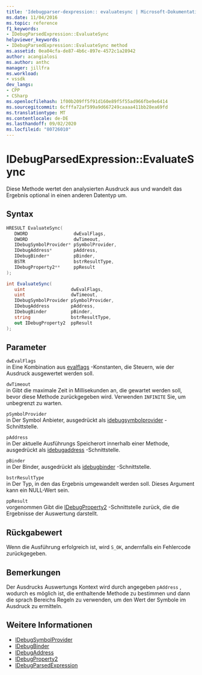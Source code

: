 ```yaml
---
title: 'Idebugparser-dexpression:: evaluatesync | Microsoft-Dokumentation'
ms.date: 11/04/2016
ms.topic: reference
f1_keywords:
- IDebugParsedExpression::EvaluateSync
helpviewer_keywords:
- IDebugParsedExpression::EvaluateSync method
ms.assetid: 0ea04cfa-de87-4b6c-897e-4572c1a28942
author: acangialosi
ms.author: anthc
manager: jillfra
ms.workload:
- vssdk
dev_langs:
- CPP
- CSharp
ms.openlocfilehash: 1f00b209ff5f91d160e89f5f55ad966fbe9e6414
ms.sourcegitcommit: 6cfffa72af599a9d667249caaaa411bb28ea69fd
ms.translationtype: MT
ms.contentlocale: de-DE
ms.lasthandoff: 09/02/2020
ms.locfileid: "80726010"
---
```

# <a name="idebugparsedexpressionevaluatesync"></a>IDebugParsedExpression::EvaluateSync
Diese Methode wertet den analysierten Ausdruck aus und wandelt das Ergebnis optional in einen anderen Datentyp um.

## <a name="syntax"></a>Syntax

```cpp
HRESULT EvaluateSync( 
   DWORD                 dwEvalFlags,
   DWORD                 dwTimeout,
   IDebugSymbolProvider* pSymbolProvider,
   IDebugAddress*        pAddress,
   IDebugBinder*         pBinder,
   BSTR                  bstrResultType,
   IDebugProperty2**     ppResult
);
```

```csharp
int EvaluateSync(
   uint                 dwEvalFlags,
   uint                 dwTimeout,
   IDebugSymbolProvider pSymbolProvider,
   IDebugAddress        pAddress,
   IDebugBinder         pBinder,
   string               bstrResultType,
   out IDebugProperty2  ppResult
);
```

## <a name="parameters"></a>Parameter
`dwEvalFlags`\
in Eine Kombination aus [evalflags](../../../extensibility/debugger/reference/evalflags.md) -Konstanten, die Steuern, wie der Ausdruck ausgewertet werden soll.

`dwTimeout`\
in Gibt die maximale Zeit in Millisekunden an, die gewartet werden soll, bevor diese Methode zurückgegeben wird. Verwenden `INFINITE` Sie, um unbegrenzt zu warten.

`pSymbolProvider`\
in Der Symbol Anbieter, ausgedrückt als [idebugsymbolprovider](../../../extensibility/debugger/reference/idebugsymbolprovider.md) -Schnittstelle.

`pAddress`\
in Der aktuelle Ausführungs Speicherort innerhalb einer Methode, ausgedrückt als [idebugaddress](../../../extensibility/debugger/reference/idebugaddress.md) -Schnittstelle.

`pBinder`\
in Der Binder, ausgedrückt als [idebugbinder](../../../extensibility/debugger/reference/idebugbinder.md) -Schnittstelle.

`bstrResultType`\
in Der Typ, in den das Ergebnis umgewandelt werden soll. Dieses Argument kann ein NULL-Wert sein.

`ppResult`\
vorgenommen Gibt die [IDebugProperty2](../../../extensibility/debugger/reference/idebugproperty2.md) -Schnittstelle zurück, die die Ergebnisse der Auswertung darstellt.

## <a name="return-value"></a>Rückgabewert
 Wenn die Ausführung erfolgreich ist, wird `S_OK`, andernfalls ein Fehlercode zurückgegeben.

## <a name="remarks"></a>Bemerkungen
 Der Ausdrucks Auswertungs Kontext wird durch angegeben `pAddress` , wodurch es möglich ist, die enthaltende Methode zu bestimmen und dann die sprach Bereichs Regeln zu verwenden, um den Wert der Symbole im Ausdruck zu ermitteln.

## <a name="see-also"></a>Weitere Informationen
- [IDebugSymbolProvider](../../../extensibility/debugger/reference/idebugsymbolprovider.md)
- [IDebugBinder](../../../extensibility/debugger/reference/idebugbinder.md)
- [IDebugAddress](../../../extensibility/debugger/reference/idebugaddress.md)
- [IDebugProperty2](../../../extensibility/debugger/reference/idebugproperty2.md)
- [IDebugParsedExpression](../../../extensibility/debugger/reference/idebugparsedexpression.md)
